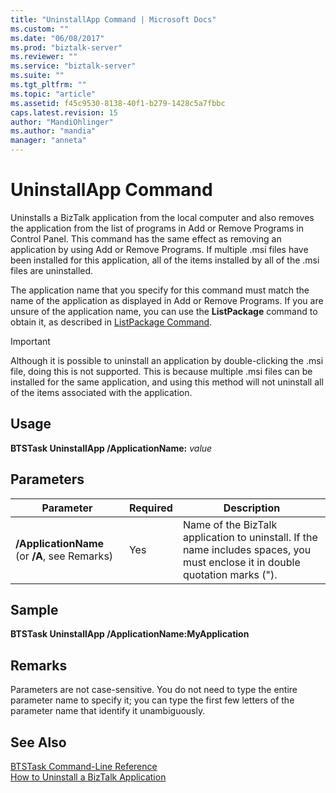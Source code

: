 ```yaml
---
title: "UninstallApp Command | Microsoft Docs"
ms.custom: ""
ms.date: "06/08/2017"
ms.prod: "biztalk-server"
ms.reviewer: ""
ms.service: "biztalk-server"
ms.suite: ""
ms.tgt_pltfrm: ""
ms.topic: "article"
ms.assetid: f45c9530-8138-40f1-b279-1428c5a7fbbc
caps.latest.revision: 15
author: "MandiOhlinger"
ms.author: "mandia"
manager: "anneta"
---
```

# UninstallApp Command
Uninstalls a BizTalk application from the local computer and also removes the application from the list of programs in Add or Remove Programs in Control Panel. This command has the same effect as removing an application by using Add or Remove Programs. If multiple .msi files have been installed for this application, all of the items installed by all of the .msi files are uninstalled.  
  
 The application name that you specify for this command must match the name of the application as displayed in Add or Remove Programs. If you are unsure of the application name, you can use the **ListPackage** command to obtain it, as described in [ListPackage Command](../core/listpackage-command.md).  
  
> [!IMPORTANT]
>  Although it is possible to uninstall an application by double-clicking the .msi file, doing this is not supported. This is because multiple .msi files can be installed for the same application, and using this method will not uninstall all of the items associated with the application.  
  
## Usage  
 **BTSTask UninstallApp /ApplicationName:** *value*  
  
## Parameters  
  
|Parameter|Required|Description|  
|---------------|--------------|-----------------|  
|**/ApplicationName** (or **/A**, see Remarks)|Yes|Name of the BizTalk application to uninstall. If the name includes spaces, you must enclose it in double quotation marks (").|  
  
## Sample  
 **BTSTask UninstallApp /ApplicationName:MyApplication**  
  
## Remarks  
 Parameters are not case-sensitive. You do not need to type the entire parameter name to specify it; you can type the first few letters of the parameter name that identify it unambiguously.  
  
## See Also  
 [BTSTask Command-Line Reference](../core/btstask-command-line-reference.md)   
 [How to Uninstall a BizTalk Application](../core/how-to-uninstall-a-biztalk-application.md)